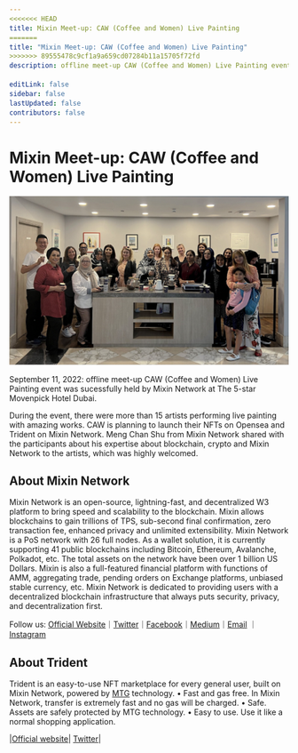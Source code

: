```yaml
---
<<<<<<< HEAD
title: Mixin Meet-up: CAW (Coffee and Women) Live Painting
=======
title: "Mixin Meet-up: CAW (Coffee and Women) Live Painting"
>>>>>>> 89555478c9cf1a9a659cd07284b11a15705f72fd
description: offline meet-up CAW (Coffee and Women) Live Painting event was sucessfully held by Mixin Network at The 5-star Movenpick Hotel Dubai.

editLink: false
sidebar: false
lastUpdated: false
contributors: false
---
```


# Mixin Meet-up: CAW (Coffee and Women) Live Painting

![live-painting](./live-painting.png)

September 11, 2022: offline meet-up CAW (Coffee and Women) Live Painting event was sucessfully held by Mixin Network at The 5-star Movenpick Hotel Dubai.

During the event, there were more than 15 artists performing live painting with amazing works. CAW is planning to launch their NFTs on Opensea and Trident on Mixin Network. Meng Chan Shu from Mixin Network shared with the participants about his expertise about blockchain, crypto and Mixin Network to the artists, which was highly welcomed.

## About Mixin Network
Mixin Network is an open-source, lightning-fast, and decentralized W3 platform to bring speed and scalability to the blockchain. Mixin allows blockchains to gain trillions of TPS, sub-second final confirmation, zero transaction fee, enhanced privacy and unlimited extensibility.
Mixin Network is a PoS network with 26 full nodes. As a wallet solution, it is currently supporting 41 public blockchains including Bitcoin, Ethereum, Avalanche, Polkadot, etc. The total assets on the network have been over 1 billion US Dollars. Mixin is also a full-featured financial platform with functions of AMM, aggregating trade, pending orders on Exchange platforms, unbiased stable currency, etc. Mixin Network is dedicated to providing users with a decentralized blockchain infrastructure that always puts security, privacy, and decentralization first.

Follow us:
[Official Website](https://mixin.one/)｜[Twitter](https://twitter.com/Mixin_Network)｜[Facebook](https://www.facebook.com/MixinNetwork)｜[Medium](https://medium.com/mixinnetwork)｜[Email](http://contact@mixin.one) ｜[Instagram](https://instagram.com/mixinnetwork)

## About Trident
Trident is an easy-to-use NFT marketplace for every general user, built on Mixin Network, powered by [MTG](https://github.com/MixinNetwork/trusted-group) technology.
• Fast and gas free. In Mixin Network, transfer is extremely fast and no gas will be charged.
• Safe. Assets are safely protected by MTG technology.
• Easy to use. Use it like a normal shopping application.

|[Official website](https://thetrident.one/)| [Twitter](https://twitter.com/trident_nft)|


